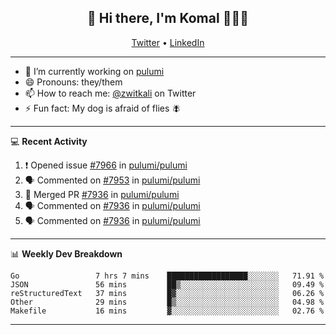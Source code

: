 <h2 align="center"> 👋 Hi there, I'm Komal 🧑🏾‍💻 </h2>
<p align="center">
    <a href="https://twitter.com/zwitkali">Twitter</a> •
    <a href="https://www.linkedin.com/in/komal-ali/">LinkedIn</a>
</p>

--------

- 🔭 I’m currently working on [pulumi](https://github.com/pulumi/pulumi)
- 😄 Pronouns: they/them
- 📫 How to reach me: [@zwitkali](https://twitter.com/zwitkali) on Twitter
- ⚡ Fun fact: My dog is afraid of flies 🪰

--------
💻 **Recent Activity**

<!--START_SECTION:activity-->
1. ❗️ Opened issue [#7966](https://github.com/pulumi/pulumi/issues/7966) in [pulumi/pulumi](https://github.com/pulumi/pulumi)
2. 🗣 Commented on [#7953](https://github.com/pulumi/pulumi/issues/7953) in [pulumi/pulumi](https://github.com/pulumi/pulumi)
3. 🎉 Merged PR [#7936](https://github.com/pulumi/pulumi/pull/7936) in [pulumi/pulumi](https://github.com/pulumi/pulumi)
4. 🗣 Commented on [#7936](https://github.com/pulumi/pulumi/issues/7936) in [pulumi/pulumi](https://github.com/pulumi/pulumi)
5. 🗣 Commented on [#7936](https://github.com/pulumi/pulumi/issues/7936) in [pulumi/pulumi](https://github.com/pulumi/pulumi)
<!--END_SECTION:activity-->

--------

📊 **Weekly Dev Breakdown**
<!--START_SECTION:waka-->
```text
Go                 7 hrs 7 mins    ██████████████████░░░░░░░   71.91 % 
JSON               56 mins         ██▒░░░░░░░░░░░░░░░░░░░░░░   09.49 % 
reStructuredText   37 mins         █▓░░░░░░░░░░░░░░░░░░░░░░░   06.26 % 
Other              29 mins         █▒░░░░░░░░░░░░░░░░░░░░░░░   04.98 % 
Makefile           16 mins         ▓░░░░░░░░░░░░░░░░░░░░░░░░   02.76 % 
```
<!--END_SECTION:waka-->

--------
